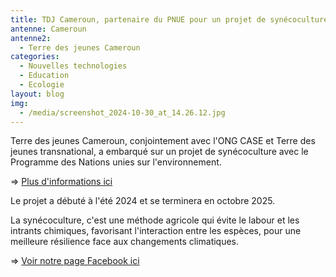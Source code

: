 ```yaml
---
title: TDJ Cameroun, partenaire du PNUE pour un projet de synécoculture
antenne: Cameroun
antenne2:
  - Terre des jeunes Cameroun
categories:
  - Nouvelles technologies
  - Education
  - Ecologie
layout: blog
img:
  - /media/screenshot_2024-10-30_at_14.26.12.jpg
---
```

Terre des jeunes Cameroun, conjointement avec l'ONG CASE et Terre des jeunes transnational, a embarqué sur un projet de synécoculture avec le Programme des Nations unies sur l'environnement.

=> [Plus d'informations ici](https://www.ctc-n.org/technical-assistance/projects/local-climate-resilience-through-synecoculture-high-yield)

Le projet a débuté à l'été 2024 et se terminera en octobre 2025.

La synécoculture, c'est une méthode agricole qui évite le labour et les intrants chimiques, favorisant l'interaction entre les espèces, pour une meilleure résilience face aux changements climatiques.

=> [Voir notre page Facebook ici](https://www.facebook.com/profile.php?id=61566495247549)